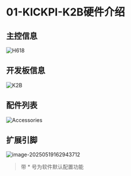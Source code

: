 # 01-KICKPI-K2B硬件介绍

## 主控信息

![H618](http://tanzhtanzh.oss-cn-shenzhen.aliyuncs.com/img/image-20240320092438171.png)





## 开发板信息

![K2B](http://tanzhtanzh.oss-cn-shenzhen.aliyuncs.com/img/3.jpg)



## 配件列表

![Accessories](http://tanzhtanzh.oss-cn-shenzhen.aliyuncs.com/img/K2B详情页_13.png)




## 扩展引脚

![image-20250519162943712](http://tanzhtanzh.oss-cn-shenzhen.aliyuncs.com/img/image-20250519162943712.png)

> 带 * 号为软件默认配置功能
